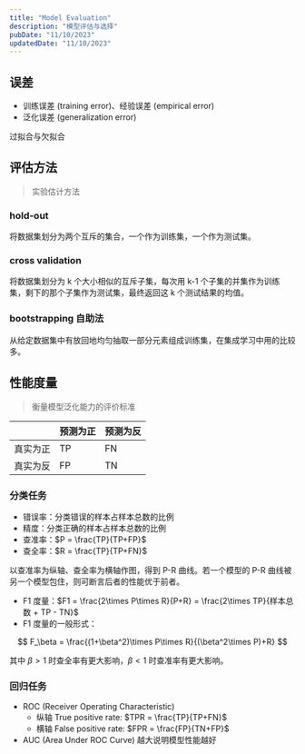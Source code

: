 ```yaml
---
title: "Model Evaluation"
description: "模型评估与选择"
pubDate: "11/10/2023"
updatedDate: "11/10/2023"
---
```


## 误差

- 训练误差 (training error)、经验误差 (empirical error)
- 泛化误差 (generalization error)

过拟合与欠拟合

## 评估方法

> 实验估计方法

### hold-out

将数据集划分为两个互斥的集合，一个作为训练集，一个作为测试集。

### cross validation

将数据集划分为 k 个大小相似的互斥子集，每次用 k-1 个子集的并集作为训练集，剩下的那个子集作为测试集，最终返回这 k 个测试结果的均值。

### bootstrapping 自助法

从给定数据集中有放回地均匀抽取一部分元素组成训练集，在集成学习中用的比较多。

## 性能度量

> 衡量模型泛化能力的评价标准

| |预测为正|预测为反|
|--|--|--|
|真实为正|TP|FN|
|真实为反|FP|TN|

### 分类任务

- 错误率：分类错误的样本占样本总数的比例
- 精度：分类正确的样本占样本总数的比例
- 查准率：$P = \frac{TP}{TP+FP}$
- 查全率：$R = \frac{TP}{TP+FN}$

以查准率为纵轴、查全率为横轴作图，得到 P-R 曲线。若一个模型的 P-R 曲线被另一个模型包住，则可断言后者的性能优于前者。

- F1 度量：$F1 = \frac{2\times P\times R}{P+R} = \frac{2\times TP}{样本总数 + TP - TN}$
- F1 度量的一般形式：

$$
F_\beta = \frac{(1+\beta^2)\times P\times R}{(\beta^2\times P)+R}
$$

其中 $\beta>1$ 时查全率有更大影响，$\beta < 1$ 时查准率有更大影响。

### 回归任务

- ROC (Receiver Operating Characteristic)
    - 纵轴 True positive rate: $TPR = \frac{TP}{TP+FN}$
    - 横轴 False positive rate: $FPR = \frac{FP}{TN+FP}$
- AUC (Area Under ROC Curve) 越大说明模型性能越好
